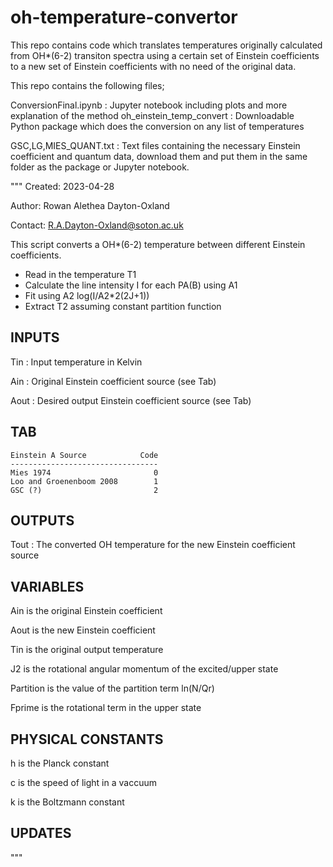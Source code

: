 # oh-temperature-convertor
This repo contains code which translates temperatures originally calculated from OH*(6-2) transiton spectra using a certain set of Einstein coefficients to a new set of Einstein coefficients with no need of the original data.

This repo contains the following files;

ConversionFinal.ipynb : Jupyter notebook including plots and more explanation of the method
oh_einstein_temp_convert : Downloadable Python package which does the conversion on any list of temperatures

GSC,LG,MIES_QUANT.txt : Text files containing the necessary Einstein coefficient and quantum data, download them and put them in the same folder as the package or Jupyter notebook.


"""
Created: 2023-04-28

Author: Rowan Alethea Dayton-Oxland

Contact: R.A.Dayton-Oxland@soton.ac.uk

This script converts a OH*(6-2) temperature between different Einstein coefficients.

- Read in the temperature T1
- Calculate the line intensity I for each PA(B) using A1
- Fit using A2 log(I/A2*2(2J+1))
- Extract T2 assuming constant partition function 


INPUTS
---
Tin : Input temperature in Kelvin

Ain : Original Einstein coefficient source (see Tab)

Aout : Desired output Einstein coefficient source (see Tab)



TAB
---
    Einstein A Source            Code
    ---------------------------------
    Mies 1974                       0
    Loo and Groenenboom 2008        1
    GSC (?)                         2


OUTPUTS
---
Tout : The converted OH temperature for the new Einstein coefficient source


VARIABLES
---
Ain is the original Einstein coefficient

Aout is the new Einstein coefficient

Tin is the original output temperature

J2 is the rotational angular momentum of the excited/upper state

Partition is the value of the partition term ln(N/Qr)

Fprime is the rotational term in the upper state

PHYSICAL CONSTANTS
---
h is the Planck constant

c is the speed of light in a vaccuum

k is the Boltzmann constant

UPDATES
---

"""
